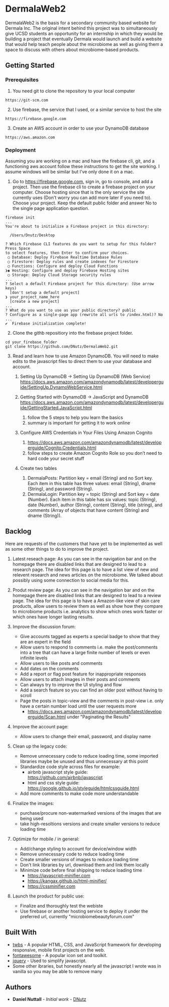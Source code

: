 # DermalaWeb2

DermalaWeb2 is the basis for a secondary community based website for Dermala Inc. The original intent behind this project was to simultaneously give UCSD students an opportunity for an internship in which they would be building a project that eventually Dermala would launch and build a website that would help teach people about the microbiome as well as giving them a space to discuss with others about microbiome-based products.

## Getting Started

### Prerequisites

1) You need git to clone the repository to your local computer
```
https://git-scm.com
```
2) Use firebase, the service that I used, or a similar service to host the site
```
https://firebase.google.com
```
3) Create an AWS account in order to use your DynamoDB database
```
https://aws.amazon.com
```

### Deployment

Assuming you are working on a mac and have the firebase cli, git, and a functioning aws account follow these instructions to get the site working. I assume windows will be similar but I've only done it on a mac.

1) Go to https://firebase.google.com, sign in, go to console, and add a project. Then use the firebase cli to create a firebase project on your computer. Choose hosting since that is the only service the site currently uses (Don't worry you can add more later if you need to). Choose your project. Keep the default public folder and answer No to the single page application question.
```
firebase init
...
You're about to initialize a Firebase project in this directory:

  /Users/Dnutz/Desktop

? Which Firebase CLI features do you want to setup for this folder? Press Space 
to select features, then Enter to confirm your choices. 
 ◯ Database: Deploy Firebase Realtime Database Rules
 ◯ Firestore: Deploy rules and create indexes for Firestore
 ◯ Functions: Configure and deploy Cloud Functions
❯◉ Hosting: Configure and deploy Firebase Hosting sites
 ◯ Storage: Deploy Cloud Storage security rules
...
? Select a default Firebase project for this directory: (Use arrow keys)
  [don't setup a default project] 
❯ your_project_name_here
  [create a new project] 
...
? What do you want to use as your public directory? public
? Configure as a single-page app (rewrite all urls to /index.html)? No
...
✔  Firebase initialization complete!
```
2) Clone the githb repositiory into the firebase project folder.
```
cd your_firebase_folder
git clone https://github.com/DNutz/DermalaWeb2.git
```
3) Read and learn how to use Amazon DynamoDB. You will need to make edits to the javascript files to direct them to use your database and account.

    1. Setting Up DynamoDB -> Setting Up DynamoDB (Web Service)
    https://docs.aws.amazon.com/amazondynamodb/latest/developerguide/SettingUp.DynamoWebService.html

    2. Getting Started with DynamoDB -> JavaScript and DynamoDB
    https://docs.aws.amazon.com/amazondynamodb/latest/developerguide/GettingStarted.JavaScript.html
	    1. follow the 5 steps to help you learn the basics
	    2. summary is important for getting it to work online

    3. Configure AWS Credentials in Your Files Using Amazon Cognito 
	    1. https://docs.aws.amazon.com/amazondynamodb/latest/developerguide/Cognito.Credentials.html
	    2. follow steps to create Amazon Cognito Role so you don’t need to hard code your secret stuff

    4. Create two tables
        1. DermalaPosts: Partition key = email (String) and no Sort key. Each item in this table has three values: email (String), dname (String), and password (String). 
        2. DermalaLogin: Partition key = topic (String) and Sort key = date (Number). Each item in this table has six values: topic (String), date (Number), author (String), content (String), title (string), and comments (Array of objects that have content (String) and dname (String)). 

## Backlog

Here are requests of the customers that have yet to be implemented as well as some other things to do to improve the project.
1) Latest reseach page:
    As you can see in the navigation bar and on the homepage there are disabled links that are designed to lead to a research page. The idea for this page is to have a list view of new and relevent research and news articles on the microbiome. We talked about possibly using some connection to social media for this.

2) Produt review page:
    As you can see in the navigation bar and on the homepage there are disabled links that are designed to lead to a review page. The idea for this page is to have a Amazon-like view of skin care products, allow users to review them as well as show how they compare to microbiome products i.e. analytics to show which ones work faster or which ones have longer lasting results.

3) Improve the discussion forum:
    - Give accounts tagged as experts a special badge to show that they are an expert in the field
    - Allow users to respond to comments i.e. make the post/comments into a tree that can have a large finite number of levels or even infinite levels
    - Allow users to like posts and comments
    - Add dates on the comments
    - Add a report or flag post feature for inappropriate responses
    - Allow users to attach images in their posts and comments
    - Can always try to improve the UI styling and flow
    - Add a search feature so you can find an older post without having to scroll
    - Page the posts in topic-view and the comments in post-view i.e. only have a certain number load until the user requests more
        - https://docs.aws.amazon.com/amazondynamodb/latest/developerguide/Scan.html under "Paginating the Results"

4) Improve the account page:
    - Allow users to change their email, password, and display name

5) Clean up the legacy code:
    - Remove unnecessary code to reduce loading time, some imported libraries maybe be unused and thus unnecessary at this point
    - Standardize code style across files for example:
        - airbnb javascript style guide: https://github.com/airbnb/javascript
        - html and css style guide: https://google.github.io/styleguide/htmlcssguide.html
    - Add more comments to make code more understandable

6) Finalize the images:
    - purchase/procure non-watermarked versions of the images that are being used
    - take high-resoltions versions and create smaller versions to reduce loading time

7) Optimize for mobile / in general:
    - Add/change styling to account for device/window width
    - Remove unnecessary code to reduce loading time
    - Create smaller versions of images to reduce loading time
    - Don't link libraries by url, download them and link them locally
    - Minimize code before final shipping to reduce loading time
        - https://javascript-minifier.com
        - https://kangax.github.io/html-minifier/
        - https://cssminifier.com

8) Launch the product for public use:
    - Finalize and thoroughly test the webiste
    - Use firebase or another hosting service to deploy it under the preferred url, currently "microbiomebeautyforum.com"

## Built With

* [twbs](https://github.com/twbs/bootstrap) - A popular HTML, CSS, and JavaScript framework for developing responsive, mobile first projects on the web.
* [fontawesome](http://fontawesome.io) - A popular icon set and toolkit.
* [jquery](https://jquery.com/) - Used to simplify javascript.
* Some other ibraries, but honestly nearly all the javascript I wrote was in vanilla so you may be able to remove many

## Authors

* **Daniel Nuttall** - *Initial work* - [DNutz](https://github.com/Dnutz)